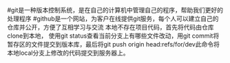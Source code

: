 #git是一种版本控制系统，是在自己的计算机中管理自己的程序，帮助我们更好的处理程序
#github是一个网站，为客户在线提供git服务，每个人可以建立自己的仓库并公开，方便了互相学习与交流
本地不存在项目代码，首先将代码由仓库clone到本地， 使用git status查看当前分支上有哪些文件改动，用git commit将暂存区的文件提交到版本库，最后将git push origin head:refs/for/dev此命令将本地local分支上修改的代码提交到服务器上。
